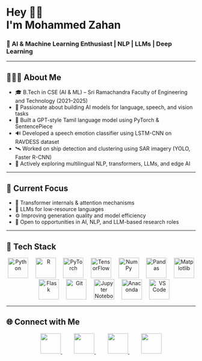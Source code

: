 <h1 align="left">Hey 👋🏼<br>I'm Mohammed Zahan</h1>

<h3 align="left">🧠 AI & Machine Learning Enthusiast | NLP | LLMs | Deep Learning</h3>

---

## 👨🏻‍💻 About Me

- 🎓 B.Tech in CSE (AI & ML) – Sri Ramachandra Faculty of Engineering and Technology (2021–2025)  
- 🧠 Passionate about building AI models for language, speech, and vision tasks  
- 🤖 Built a GPT-style Tamil language model using PyTorch & SentencePiece  
- 🔊 Developed a speech emotion classifier using LSTM-CNN on RAVDESS dataset  
- 🛰️ Worked on ship detection and clustering using SAR imagery (YOLO, Faster R-CNN)  
- 🚀 Actively exploring multilingual NLP, transformers, LLMs, and edge AI  

---

## 🚧 Current Focus

- 📘 Transformer internals & attention mechanisms  
- 🧰 LLMs for low-resource languages  
- ⚙️ Improving generation quality and model efficiency  
- 🤝 Open to opportunities in AI, NLP, and LLM-based research roles  



---

## 🧰 Tech Stack
<div align="center">
  <img src="https://cdn.jsdelivr.net/gh/devicons/devicon/icons/python/python-original.svg" title="Python" style="height:54px;" />
  &nbsp;&nbsp;&nbsp;
  <img src="https://cdn.jsdelivr.net/gh/devicons/devicon/icons/r/r-original.svg" title="R" style="height:54px;" />
  &nbsp;&nbsp;&nbsp;
  <img src="https://cdn.jsdelivr.net/gh/devicons/devicon/icons/pytorch/pytorch-original.svg" title="PyTorch" style="height:54px;" />
  &nbsp;&nbsp;&nbsp;
  <img src="https://cdn.jsdelivr.net/gh/devicons/devicon/icons/tensorflow/tensorflow-original.svg" title="TensorFlow" style="height:54px;" />
  &nbsp;&nbsp;&nbsp;
  <img src="https://cdn.jsdelivr.net/gh/devicons/devicon/icons/numpy/numpy-original.svg" title="NumPy" style="height:54px;" />
  &nbsp;&nbsp;&nbsp;
  <img src="https://cdn.jsdelivr.net/gh/devicons/devicon/icons/pandas/pandas-original.svg" title="Pandas" style="height:54px;" />
  &nbsp;&nbsp;&nbsp;
  <img src="https://cdn.jsdelivr.net/gh/devicons/devicon/icons/matplotlib/matplotlib-original.svg" title="Matplotlib" style="height:54px;" />
  &nbsp;&nbsp;&nbsp;
  <img src="https://cdn.jsdelivr.net/gh/devicons/devicon/icons/flask/flask-original.svg" title="Flask" style="height:54px;" />
  &nbsp;&nbsp;&nbsp;
  <img src="https://cdn.jsdelivr.net/gh/devicons/devicon/icons/git/git-original.svg" title="Git" style="height:54px;" />
  &nbsp;&nbsp;&nbsp;
  <img src="https://cdn.jsdelivr.net/gh/devicons/devicon/icons/jupyter/jupyter-original.svg" title="Jupyter Notebook" style="height:54px;" />
  &nbsp;&nbsp;&nbsp;
  <img src="https://cdn.jsdelivr.net/gh/devicons/devicon/icons/anaconda/anaconda-original.svg" title="Anaconda" style="height:54px;" />
  &nbsp;&nbsp;&nbsp;
  <img src="https://cdn.jsdelivr.net/gh/devicons/devicon/icons/vscode/vscode-original.svg" title="VS Code" style="height:54px;" />
</div>





---

## 🌐 Connect with Me


<div align="center">
  <a href="https://www.linkedin.com/in/mohdzahan" title="LinkedIn">
    <img src="https://raw.githubusercontent.com/maurodesouza/profile-readme-generator/master/src/assets/icons/social/linkedin/default.svg" style="height:54px;" />
  </a>
  &nbsp;&nbsp;&nbsp;
  &nbsp;&nbsp;&nbsp;
  <a href="mailto:mohammedzahan03@gmail.com" title="Email">
    <img src="https://raw.githubusercontent.com/maurodesouza/profile-readme-generator/master/src/assets/icons/social/gmail/default.svg" style="height:54px;" />
  </a>
  &nbsp;&nbsp;&nbsp;
  &nbsp;&nbsp;&nbsp;
  <a href="https://www.instagram.com/mohd.zhn" title="Instagram">
    <img src="https://raw.githubusercontent.com/maurodesouza/profile-readme-generator/master/src/assets/icons/social/instagram/default.svg" style="height:54px;" />
  </a>
  &nbsp;&nbsp;&nbsp;
  &nbsp;&nbsp;&nbsp;
  <a href="https://discordapp.com/users/phantomdeluxe9106" title="Discord">
    <img src="https://raw.githubusercontent.com/maurodesouza/profile-readme-generator/master/src/assets/icons/social/discord/default.svg" style="height:54px;" />
  </a>
</div>


